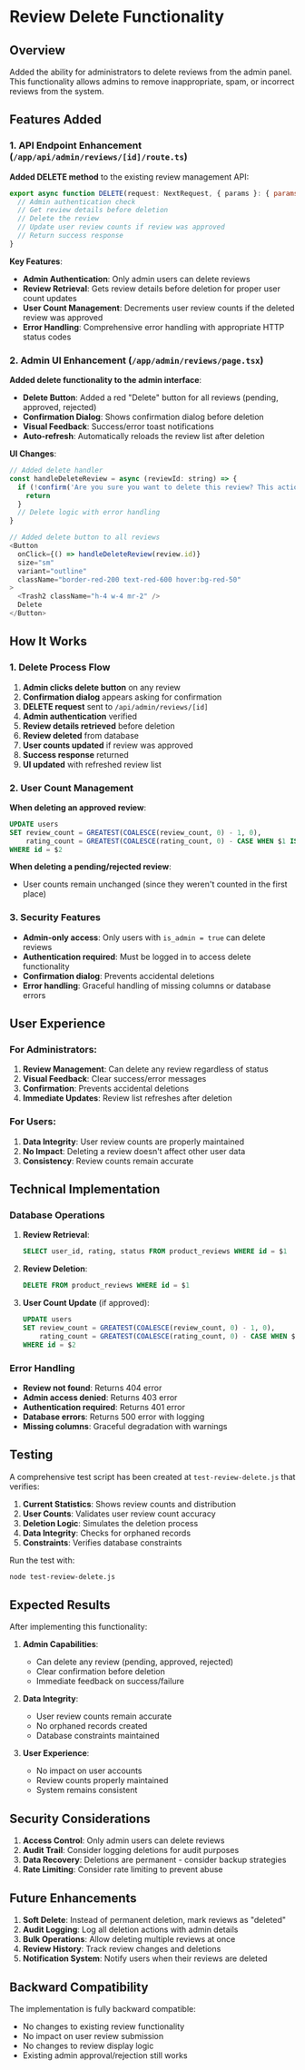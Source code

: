 # Review Delete Functionality

## Overview

Added the ability for administrators to delete reviews from the admin panel. This functionality allows admins to remove inappropriate, spam, or incorrect reviews from the system.

## Features Added

### 1. API Endpoint Enhancement (`/app/api/admin/reviews/[id]/route.ts`)

**Added DELETE method** to the existing review management API:

```javascript
export async function DELETE(request: NextRequest, { params }: { params: { id: string } }) {
  // Admin authentication check
  // Get review details before deletion
  // Delete the review
  // Update user review counts if review was approved
  // Return success response
}
```

**Key Features**:
- **Admin Authentication**: Only admin users can delete reviews
- **Review Retrieval**: Gets review details before deletion for proper user count updates
- **User Count Management**: Decrements user review counts if the deleted review was approved
- **Error Handling**: Comprehensive error handling with appropriate HTTP status codes

### 2. Admin UI Enhancement (`/app/admin/reviews/page.tsx`)

**Added delete functionality to the admin interface**:

- **Delete Button**: Added a red "Delete" button for all reviews (pending, approved, rejected)
- **Confirmation Dialog**: Shows confirmation dialog before deletion
- **Visual Feedback**: Success/error toast notifications
- **Auto-refresh**: Automatically reloads the review list after deletion

**UI Changes**:
```javascript
// Added delete handler
const handleDeleteReview = async (reviewId: string) => {
  if (!confirm('Are you sure you want to delete this review? This action cannot be undone.')) {
    return
  }
  // Delete logic with error handling
}

// Added delete button to all reviews
<Button
  onClick={() => handleDeleteReview(review.id)}
  size="sm"
  variant="outline"
  className="border-red-200 text-red-600 hover:bg-red-50"
>
  <Trash2 className="h-4 w-4 mr-2" />
  Delete
</Button>
```

## How It Works

### 1. Delete Process Flow

1. **Admin clicks delete button** on any review
2. **Confirmation dialog** appears asking for confirmation
3. **DELETE request** sent to `/api/admin/reviews/[id]`
4. **Admin authentication** verified
5. **Review details retrieved** before deletion
6. **Review deleted** from database
7. **User counts updated** if review was approved
8. **Success response** returned
9. **UI updated** with refreshed review list

### 2. User Count Management

**When deleting an approved review**:
```sql
UPDATE users 
SET review_count = GREATEST(COALESCE(review_count, 0) - 1, 0),
    rating_count = GREATEST(COALESCE(rating_count, 0) - CASE WHEN $1 IS NOT NULL THEN 1 ELSE 0 END, 0)
WHERE id = $2
```

**When deleting a pending/rejected review**:
- User counts remain unchanged (since they weren't counted in the first place)

### 3. Security Features

- **Admin-only access**: Only users with `is_admin = true` can delete reviews
- **Authentication required**: Must be logged in to access delete functionality
- **Confirmation dialog**: Prevents accidental deletions
- **Error handling**: Graceful handling of missing columns or database errors

## User Experience

### For Administrators:

1. **Review Management**: Can delete any review regardless of status
2. **Visual Feedback**: Clear success/error messages
3. **Confirmation**: Prevents accidental deletions
4. **Immediate Updates**: Review list refreshes after deletion

### For Users:

1. **Data Integrity**: User review counts are properly maintained
2. **No Impact**: Deleting a review doesn't affect other user data
3. **Consistency**: Review counts remain accurate

## Technical Implementation

### Database Operations

1. **Review Retrieval**:
   ```sql
   SELECT user_id, rating, status FROM product_reviews WHERE id = $1
   ```

2. **Review Deletion**:
   ```sql
   DELETE FROM product_reviews WHERE id = $1
   ```

3. **User Count Update** (if approved):
   ```sql
   UPDATE users 
   SET review_count = GREATEST(COALESCE(review_count, 0) - 1, 0),
       rating_count = GREATEST(COALESCE(rating_count, 0) - CASE WHEN $1 IS NOT NULL THEN 1 ELSE 0 END, 0)
   WHERE id = $2
   ```

### Error Handling

- **Review not found**: Returns 404 error
- **Admin access denied**: Returns 403 error
- **Authentication required**: Returns 401 error
- **Database errors**: Returns 500 error with logging
- **Missing columns**: Graceful degradation with warnings

## Testing

A comprehensive test script has been created at `test-review-delete.js` that verifies:

1. **Current Statistics**: Shows review counts and distribution
2. **User Counts**: Validates user review count accuracy
3. **Deletion Logic**: Simulates the deletion process
4. **Data Integrity**: Checks for orphaned records
5. **Constraints**: Verifies database constraints

Run the test with:
```bash
node test-review-delete.js
```

## Expected Results

After implementing this functionality:

1. **Admin Capabilities**:
   - Can delete any review (pending, approved, rejected)
   - Clear confirmation before deletion
   - Immediate feedback on success/failure

2. **Data Integrity**:
   - User review counts remain accurate
   - No orphaned records created
   - Database constraints maintained

3. **User Experience**:
   - No impact on user accounts
   - Review counts properly maintained
   - System remains consistent

## Security Considerations

1. **Access Control**: Only admin users can delete reviews
2. **Audit Trail**: Consider logging deletions for audit purposes
3. **Data Recovery**: Deletions are permanent - consider backup strategies
4. **Rate Limiting**: Consider rate limiting to prevent abuse

## Future Enhancements

1. **Soft Delete**: Instead of permanent deletion, mark reviews as "deleted"
2. **Audit Logging**: Log all deletion actions with admin details
3. **Bulk Operations**: Allow deleting multiple reviews at once
4. **Review History**: Track review changes and deletions
5. **Notification System**: Notify users when their reviews are deleted

## Backward Compatibility

The implementation is fully backward compatible:
- No changes to existing review functionality
- No impact on user review submission
- No changes to review display logic
- Existing admin approval/rejection still works 